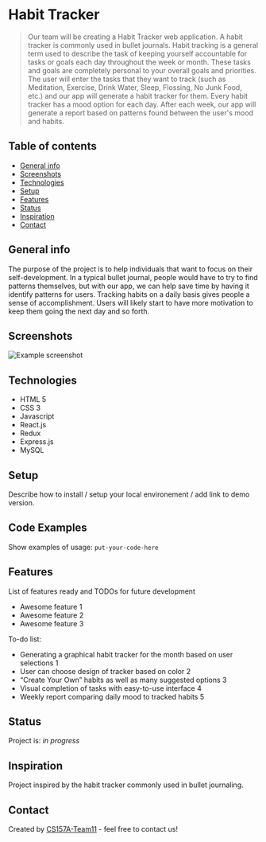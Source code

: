 # Habit Tracker 
> Our team will be creating a Habit Tracker web application. A habit tracker is commonly used in bullet journals.
Habit tracking is a general term used to describe the task of keeping yourself accountable for tasks or goals each day 
throughout the week or month. These tasks and goals are completely personal to your overall goals and priorities. 
The user will enter the tasks that they want to track (such as Meditation, Exercise, Drink Water, Sleep, Flossing, No Junk Food, etc.)
and our app will generate a habit tracker for them. Every habit tracker has a mood option for each day. After each week, our app
will generate a report based on patterns found between the user's mood and habits. 


## Table of contents
* [General info](#general-info)
* [Screenshots](#screenshots)
* [Technologies](#technologies)
* [Setup](#setup)
* [Features](#features)
* [Status](#status)
* [Inspiration](#inspiration)
* [Contact](#contact)

## General info
The purpose of the project is to help individuals that want to focus on their self-development. In a typical bullet journal,
people would have to try to find patterns themselves, but with our app, we can help save time by having it identify patterns
for users. Tracking habits on a daily basis gives people a sense of accomplishment. Users will likely start to have more
motivation to keep them going the next day and so forth. 

## Screenshots
![Example screenshot](./img/screenshot.png)

## Technologies
* HTML 5
* CSS 3
* Javascript
* React.js
* Redux
* Express.js
* MySQL

## Setup
Describe how to install / setup your local environement / add link to demo version.

## Code Examples
Show examples of usage:
`put-your-code-here`

## Features
List of features ready and TODOs for future development
* Awesome feature 1
* Awesome feature 2
* Awesome feature 3

To-do list:
* Generating a graphical habit tracker for the month based on user selections 1
* User can choose design of tracker based on color 2
* “Create Your Own” habits as well as many suggested options 3
* Visual completion of tasks with easy-to-use interface 4
* Weekly report comparing daily mood to tracked habits 5 

## Status
Project is: _in progress_ 

## Inspiration
Project inspired by the habit tracker commonly used in bullet journaling. 

## Contact
Created by [CS157A-Team11](https://github.com/CS157A-11) - feel free to contact us! 

